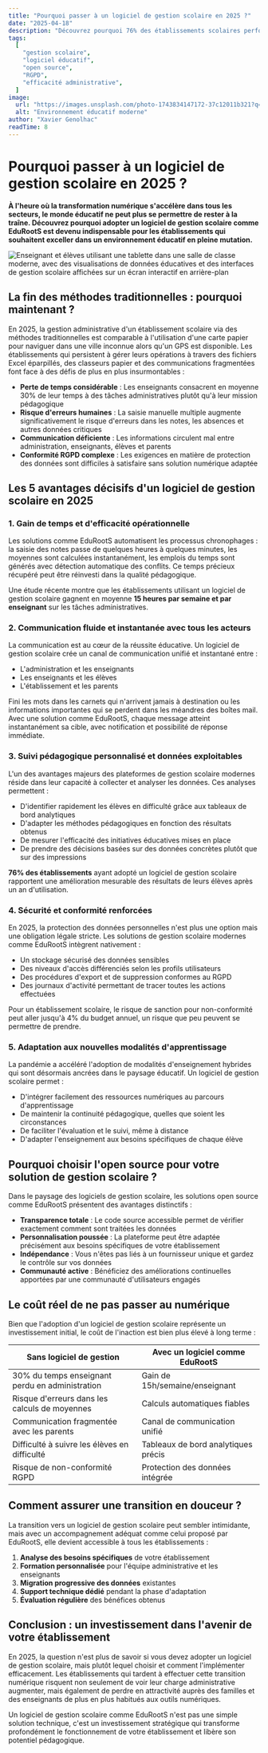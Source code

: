 ```yaml
---
title: "Pourquoi passer à un logiciel de gestion scolaire en 2025 ?"
date: "2025-04-18"
description: "Découvrez pourquoi 76% des établissements scolaires performants ont adopté un logiciel de gestion en 2025. Gain de temps, communication fluide et conformité RGPD : les 5 avantages décisifs pour transformer votre établissement avec une solution open source comme EduRootS."
tags:
  [
    "gestion scolaire",
    "logiciel éducatif",
    "open source",
    "RGPD",
    "efficacité administrative",
  ]
image:
  url: "https://images.unsplash.com/photo-1743834147172-37c12011b321?q=80&w=2340"
  alt: "Environnement éducatif moderne"
author: "Xavier Genolhac"
readTime: 8
---
```


# Pourquoi passer à un logiciel de gestion scolaire en 2025 ?

**À l'heure où la transformation numérique s'accélère dans tous les secteurs, le monde éducatif ne peut plus se permettre de rester à la traîne. Découvrez pourquoi adopter un logiciel de gestion scolaire comme EduRootS est devenu indispensable pour les établissements qui souhaitent exceller dans un environnement éducatif en pleine mutation.**

![Enseignant et élèves utilisant une tablette dans une salle de classe moderne, avec des visualisations de données éducatives et des interfaces de gestion scolaire affichées sur un écran interactif en arrière-plan](https://images.unsplash.com/photo-1610484826917-0f101a7bf7f4?q=80&w=2340)

## La fin des méthodes traditionnelles : pourquoi maintenant ?

En 2025, la gestion administrative d'un établissement scolaire via des méthodes traditionnelles est comparable à l'utilisation d'une carte papier pour naviguer dans une ville inconnue alors qu'un GPS est disponible. Les établissements qui persistent à gérer leurs opérations à travers des fichiers Excel éparpillés, des classeurs papier et des communications fragmentées font face à des défis de plus en plus insurmontables :

- **Perte de temps considérable** : Les enseignants consacrent en moyenne 30% de leur temps à des tâches administratives plutôt qu'à leur mission pédagogique
- **Risque d'erreurs humaines** : La saisie manuelle multiple augmente significativement le risque d'erreurs dans les notes, les absences et autres données critiques
- **Communication déficiente** : Les informations circulent mal entre administration, enseignants, élèves et parents
- **Conformité RGPD complexe** : Les exigences en matière de protection des données sont difficiles à satisfaire sans solution numérique adaptée

## Les 5 avantages décisifs d'un logiciel de gestion scolaire en 2025

### 1. Gain de temps et d'efficacité opérationnelle

Les solutions comme EduRootS automatisent les processus chronophages : la saisie des notes passe de quelques heures à quelques minutes, les moyennes sont calculées instantanément, les emplois du temps sont générés avec détection automatique des conflits. Ce temps précieux récupéré peut être réinvesti dans la qualité pédagogique.

Une étude récente montre que les établissements utilisant un logiciel de gestion scolaire gagnent en moyenne **15 heures par semaine et par enseignant** sur les tâches administratives.

### 2. Communication fluide et instantanée avec tous les acteurs

La communication est au cœur de la réussite éducative. Un logiciel de gestion scolaire crée un canal de communication unifié et instantané entre :

- L'administration et les enseignants
- Les enseignants et les élèves
- L'établissement et les parents

Fini les mots dans les carnets qui n'arrivent jamais à destination ou les informations importantes qui se perdent dans les méandres des boîtes mail. Avec une solution comme EduRootS, chaque message atteint instantanément sa cible, avec notification et possibilité de réponse immédiate.

### 3. Suivi pédagogique personnalisé et données exploitables

L'un des avantages majeurs des plateformes de gestion scolaire modernes réside dans leur capacité à collecter et analyser les données. Ces analyses permettent :

- D'identifier rapidement les élèves en difficulté grâce aux tableaux de bord analytiques
- D'adapter les méthodes pédagogiques en fonction des résultats obtenus
- De mesurer l'efficacité des initiatives éducatives mises en place
- De prendre des décisions basées sur des données concrètes plutôt que sur des impressions

**76% des établissements** ayant adopté un logiciel de gestion scolaire rapportent une amélioration mesurable des résultats de leurs élèves après un an d'utilisation.

### 4. Sécurité et conformité renforcées

En 2025, la protection des données personnelles n'est plus une option mais une obligation légale stricte. Les solutions de gestion scolaire modernes comme EduRootS intègrent nativement :

- Un stockage sécurisé des données sensibles
- Des niveaux d'accès différenciés selon les profils utilisateurs
- Des procédures d'export et de suppression conformes au RGPD
- Des journaux d'activité permettant de tracer toutes les actions effectuées

Pour un établissement scolaire, le risque de sanction pour non-conformité peut aller jusqu'à 4% du budget annuel, un risque que peu peuvent se permettre de prendre.

### 5. Adaptation aux nouvelles modalités d'apprentissage

La pandémie a accéléré l'adoption de modalités d'enseignement hybrides qui sont désormais ancrées dans le paysage éducatif. Un logiciel de gestion scolaire permet :

- D'intégrer facilement des ressources numériques au parcours d'apprentissage
- De maintenir la continuité pédagogique, quelles que soient les circonstances
- De faciliter l'évaluation et le suivi, même à distance
- D'adapter l'enseignement aux besoins spécifiques de chaque élève

## Pourquoi choisir l'open source pour votre solution de gestion scolaire ?

Dans le paysage des logiciels de gestion scolaire, les solutions open source comme EduRootS présentent des avantages distinctifs :

- **Transparence totale** : Le code source accessible permet de vérifier exactement comment sont traitées les données
- **Personnalisation poussée** : La plateforme peut être adaptée précisément aux besoins spécifiques de votre établissement
- **Indépendance** : Vous n'êtes pas liés à un fournisseur unique et gardez le contrôle sur vos données
- **Communauté active** : Bénéficiez des améliorations continuelles apportées par une communauté d'utilisateurs engagés

## Le coût réel de ne pas passer au numérique

Bien que l'adoption d'un logiciel de gestion scolaire représente un investissement initial, le coût de l'inaction est bien plus élevé à long terme :

<table class="table-auto w-full text-left">
  <thead>
    <tr>
      <th class="border py-2 px-4 font-semibold text-dark dark:text-light text-center">Sans logiciel de gestion</th>
      <th class="border py-2 px-4 font-semibold text-dark dark:text-light text-center">Avec un logiciel comme EduRootS</th>
    </tr>
  </thead>
  <tbody>
    <tr >
      <td class="border py-2 px-4">30% du temps enseignant perdu en administration</td>
      <td class="border py-2 px-4">Gain de 15h/semaine/enseignant</td>
    </tr>
    <tr>
      <td class="border py-2 px-4">Risque d'erreurs dans les calculs de moyennes</td>
      <td class="border py-2 px-4">Calculs automatiques fiables</td>
    </tr>
    <tr>
      <td class="border py-2 px-4">Communication fragmentée avec les parents</td>
      <td class="border py-2 px-4">Canal de communication unifié</td>
    </tr>
    <tr>
      <td class="border py-2 px-4">Difficulté à suivre les élèves en difficulté</td>
      <td class="border py-2 px-4">Tableaux de bord analytiques précis</td>
    </tr>
    <tr>
      <td class="border py-2 px-4">Risque de non-conformité RGPD</td>
      <td class="border py-2 px-4">Protection des données intégrée</td>
    </tr>
  </tbody>
</table>

## Comment assurer une transition en douceur ?

La transition vers un logiciel de gestion scolaire peut sembler intimidante, mais avec un accompagnement adéquat comme celui proposé par EduRootS, elle devient accessible à tous les établissements :

1. **Analyse des besoins spécifiques** de votre établissement
2. **Formation personnalisée** pour l'équipe administrative et les enseignants
3. **Migration progressive des données** existantes
4. **Support technique dédié** pendant la phase d'adaptation
5. **Évaluation régulière** des bénéfices obtenus

## Conclusion : un investissement dans l'avenir de votre établissement

En 2025, la question n'est plus de savoir si vous devez adopter un logiciel de gestion scolaire, mais plutôt lequel choisir et comment l'implémenter efficacement. Les établissements qui tardent à effectuer cette transition numérique risquent non seulement de voir leur charge administrative augmenter, mais également de perdre en attractivité auprès des familles et des enseignants de plus en plus habitués aux outils numériques.

Un logiciel de gestion scolaire comme EduRootS n'est pas une simple solution technique, c'est un investissement stratégique qui transforme profondément le fonctionnement de votre établissement et libère son potentiel pédagogique.

<CTA  title="Envie de voir EduRootS en action ?" btnTxt="Demandez une démonstration personnalisée" />
